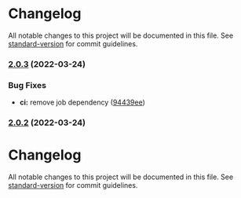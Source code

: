 # Changelog

All notable changes to this project will be documented in this file. See [standard-version](https://github.com/conventional-changelog/standard-version) for commit guidelines.

### [2.0.3](https://github.com/KL-Engineering/kidsloop-branding/compare/v2.0.2...v2.0.3) (2022-03-24)


### Bug Fixes

* **ci:** remove job dependency ([94439ee](https://github.com/KL-Engineering/kidsloop-branding/commit/94439ee6c86b2bee9f0b6ac10a08d5d2f029ac85))

### [2.0.2](https://github.com/KL-Engineering/kidsloop-branding/compare/v2.0.1...v2.0.2) (2022-03-24)

# Changelog

All notable changes to this project will be documented in this file. See [standard-version](https://github.com/conventional-changelog/standard-version) for commit guidelines.

